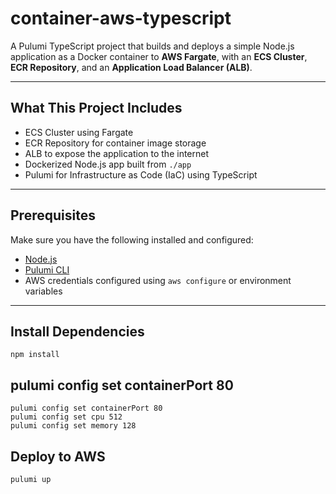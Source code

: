 # container-aws-typescript

A Pulumi TypeScript project that builds and deploys a simple Node.js application as a Docker container to **AWS Fargate**, with an **ECS Cluster**, **ECR Repository**, and an **Application Load Balancer (ALB)**.

---

## What This Project Includes

-  ECS Cluster using Fargate
-  ECR Repository for container image storage
-  ALB to expose the application to the internet
-  Dockerized Node.js app built from `./app`
-  Pulumi for Infrastructure as Code (IaC) using TypeScript

---

## Prerequisites

Make sure you have the following installed and configured:

- [Node.js](https://nodejs.org/)
- [Pulumi CLI](https://www.pulumi.com/docs/get-started/install/)
- AWS credentials configured using `aws configure` or environment variables

---

## Install Dependencies

```
npm install
```

## pulumi config set containerPort 80
```
pulumi config set containerPort 80
pulumi config set cpu 512
pulumi config set memory 128
```
## Deploy to AWS

```
pulumi up
```


